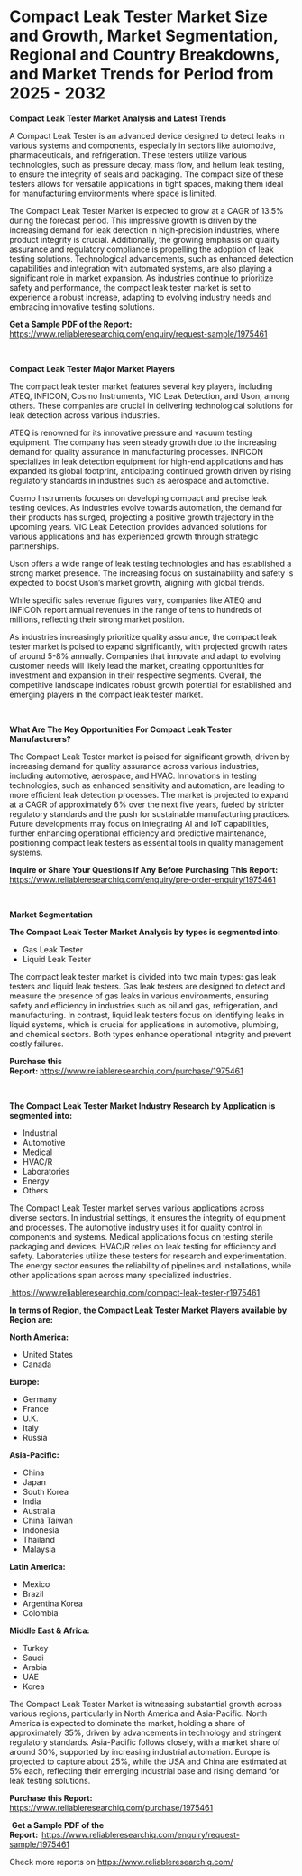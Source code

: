 <p><h1>Compact Leak Tester Market Size and Growth, Market Segmentation, Regional and Country Breakdowns, and Market Trends for Period from 2025 -  2032</h1></p><p><strong>Compact Leak Tester Market Analysis and Latest Trends</strong></p>
<p><p>A Compact Leak Tester is an advanced device designed to detect leaks in various systems and components, especially in sectors like automotive, pharmaceuticals, and refrigeration. These testers utilize various technologies, such as pressure decay, mass flow, and helium leak testing, to ensure the integrity of seals and packaging. The compact size of these testers allows for versatile applications in tight spaces, making them ideal for manufacturing environments where space is limited.</p><p>The Compact Leak Tester Market is expected to grow at a CAGR of 13.5% during the forecast period. This impressive growth is driven by the increasing demand for leak detection in high-precision industries, where product integrity is crucial. Additionally, the growing emphasis on quality assurance and regulatory compliance is propelling the adoption of leak testing solutions. Technological advancements, such as enhanced detection capabilities and integration with automated systems, are also playing a significant role in market expansion. As industries continue to prioritize safety and performance, the compact leak tester market is set to experience a robust increase, adapting to evolving industry needs and embracing innovative testing solutions.</p></p>
<p><strong>Get a Sample PDF of the Report:&nbsp;</strong> <a href="https://www.reliableresearchiq.com/enquiry/request-sample/1975461?utm_campaign=2212&utm_medium=2&utm_source=Github&utm_content=ia&utm_term=10042025&utm_id=compact-leak-tester">https://www.reliableresearchiq.com/enquiry/request-sample/1975461</a></p>
<p>&nbsp;</p>
<p><strong>Compact Leak Tester Major Market Players</strong></p>
<p><p>The compact leak tester market features several key players, including ATEQ, INFICON, Cosmo Instruments, VIC Leak Detection, and Uson, among others. These companies are crucial in delivering technological solutions for leak detection across various industries.</p><p>ATEQ is renowned for its innovative pressure and vacuum testing equipment. The company has seen steady growth due to the increasing demand for quality assurance in manufacturing processes. INFICON specializes in leak detection equipment for high-end applications and has expanded its global footprint, anticipating continued growth driven by rising regulatory standards in industries such as aerospace and automotive.</p><p>Cosmo Instruments focuses on developing compact and precise leak testing devices. As industries evolve towards automation, the demand for their products has surged, projecting a positive growth trajectory in the upcoming years. VIC Leak Detection provides advanced solutions for various applications and has experienced growth through strategic partnerships.</p><p>Uson offers a wide range of leak testing technologies and has established a strong market presence. The increasing focus on sustainability and safety is expected to boost Uson’s market growth, aligning with global trends.</p><p>While specific sales revenue figures vary, companies like ATEQ and INFICON report annual revenues in the range of tens to hundreds of millions, reflecting their strong market position. </p><p>As industries increasingly prioritize quality assurance, the compact leak tester market is poised to expand significantly, with projected growth rates of around 5-8% annually. Companies that innovate and adapt to evolving customer needs will likely lead the market, creating opportunities for investment and expansion in their respective segments. Overall, the competitive landscape indicates robust growth potential for established and emerging players in the compact leak tester market.</p></p>
<p>&nbsp;</p>
<p><strong>What Are The Key Opportunities For Compact Leak Tester Manufacturers?</strong></p>
<p><p>The Compact Leak Tester market is poised for significant growth, driven by increasing demand for quality assurance across various industries, including automotive, aerospace, and HVAC. Innovations in testing technologies, such as enhanced sensitivity and automation, are leading to more efficient leak detection processes. The market is projected to expand at a CAGR of approximately 6% over the next five years, fueled by stricter regulatory standards and the push for sustainable manufacturing practices. Future developments may focus on integrating AI and IoT capabilities, further enhancing operational efficiency and predictive maintenance, positioning compact leak testers as essential tools in quality management systems.</p></p>
<p><strong>Inquire or Share Your Questions If Any Before Purchasing This Report:</strong> <a href="https://www.reliableresearchiq.com/enquiry/pre-order-enquiry/1975461?utm_campaign=2212&utm_medium=2&utm_source=Github&utm_content=ia&utm_term=10042025&utm_id=compact-leak-tester">https://www.reliableresearchiq.com/enquiry/pre-order-enquiry/1975461</a></p>
<p>&nbsp;</p>
<p><strong>Market Segmentation</strong></p>
<p><strong>The Compact Leak Tester Market Analysis by types is segmented into:</strong></p>
<p><ul><li>Gas Leak Tester</li><li>Liquid Leak Tester</li></ul></p>
<p><p>The compact leak tester market is divided into two main types: gas leak testers and liquid leak testers. Gas leak testers are designed to detect and measure the presence of gas leaks in various environments, ensuring safety and efficiency in industries such as oil and gas, refrigeration, and manufacturing. In contrast, liquid leak testers focus on identifying leaks in liquid systems, which is crucial for applications in automotive, plumbing, and chemical sectors. Both types enhance operational integrity and prevent costly failures.</p></p>
<p><strong>Purchase this Report:&nbsp;</strong><a href="https://www.reliableresearchiq.com/purchase/1975461?utm_campaign=2212&utm_medium=2&utm_source=Github&utm_content=ia&utm_term=10042025&utm_id=compact-leak-tester">https://www.reliableresearchiq.com/purchase/1975461</a></p>
<p>&nbsp;</p>
<p><strong>The Compact Leak Tester Market Industry Research by Application is segmented into:</strong></p>
<p><ul><li>Industrial</li><li>Automotive</li><li>Medical</li><li>HVAC/R</li><li>Laboratories</li><li>Energy</li><li>Others</li></ul></p>
<p><p>The Compact Leak Tester market serves various applications across diverse sectors. In industrial settings, it ensures the integrity of equipment and processes. The automotive industry uses it for quality control in components and systems. Medical applications focus on testing sterile packaging and devices. HVAC/R relies on leak testing for efficiency and safety. Laboratories utilize these testers for research and experimentation. The energy sector ensures the reliability of pipelines and installations, while other applications span across many specialized industries.</p></p>
<p><a href="https://www.reliableresearchiq.com/compact-leak-tester-r1975461?utm_campaign=2212&utm_medium=2&utm_source=Github&utm_content=ia&utm_term=10042025&utm_id=compact-leak-tester">&nbsp;https://www.reliableresearchiq.com/compact-leak-tester-r1975461</a></p>
<p><strong>In terms of Region, the Compact Leak Tester Market Players available by Region are:</strong></p>
<p>
    <p> <strong> North America: </strong>
        <ul>
            <li>United States</li>
            <li>Canada</li>
        </ul>
        </p> 
    <p> <strong> Europe: </strong>
        <ul>
            <li>Germany</li>
            <li>France</li>
            <li>U.K.</li>
            <li>Italy</li>
            <li>Russia</li>
        </ul>
        </p> 
    <p> <strong> Asia-Pacific: </strong>
        <ul>
            <li>China</li>
            <li>Japan</li>
            <li>South Korea</li>
            <li>India</li>
            <li>Australia</li>
            <li>China Taiwan</li>
            <li>Indonesia</li>
            <li>Thailand</li>
            <li>Malaysia</li>
        </ul>
        </p> 
    <p> <strong> Latin America: </strong>
        <ul>
            <li>Mexico</li>
            <li>Brazil</li>
            <li>Argentina Korea</li>
            <li>Colombia</li>
        </ul>
        </p> 
    <p> <strong> Middle East & Africa: </strong>
        <ul>
            <li>Turkey</li>
            <li>Saudi</li>
            <li>Arabia</li>
            <li>UAE</li>
            <li>Korea</li>
        </ul>
    </p>
    </p>
<p><p>The Compact Leak Tester Market is witnessing substantial growth across various regions, particularly in North America and Asia-Pacific. North America is expected to dominate the market, holding a share of approximately 35%, driven by advancements in technology and stringent regulatory standards. Asia-Pacific follows closely, with a market share of around 30%, supported by increasing industrial automation. Europe is projected to capture about 25%, while the USA and China are estimated at 5% each, reflecting their emerging industrial base and rising demand for leak testing solutions.</p></p>
<p><strong>Purchase this Report: </strong><a href="https://www.reliableresearchiq.com/purchase/1975461?utm_campaign=2212&utm_medium=2&utm_source=Github&utm_content=ia&utm_term=10042025&utm_id=compact-leak-tester">https://www.reliableresearchiq.com/purchase/1975461</a></p>
<p>&nbsp;<strong>Get a Sample PDF of the Report:&nbsp;&nbsp;</strong><a href="https://www.reliableresearchiq.com/enquiry/request-sample/1975461?utm_campaign=2212&utm_medium=2&utm_source=Github&utm_content=ia&utm_term=10042025&utm_id=compact-leak-tester">https://www.reliableresearchiq.com/enquiry/request-sample/1975461</a></p>
<p><strong></strong></p>
<p>Check more reports on <a href="https://www.reliableresearchiq.com/?utm_campaign=2212&utm_medium=2&utm_source=Github&utm_content=ia&utm_term=10042025&utm_id=compact-leak-tester">https://www.reliableresearchiq.com/</a></p>